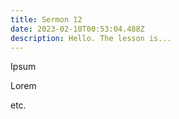 ```yaml
---
title: Sermon 12
date: 2023-02-10T00:53:04.488Z
description: Hello. The lesson is...
---
```

I﻿psum

L﻿orem

e﻿tc.